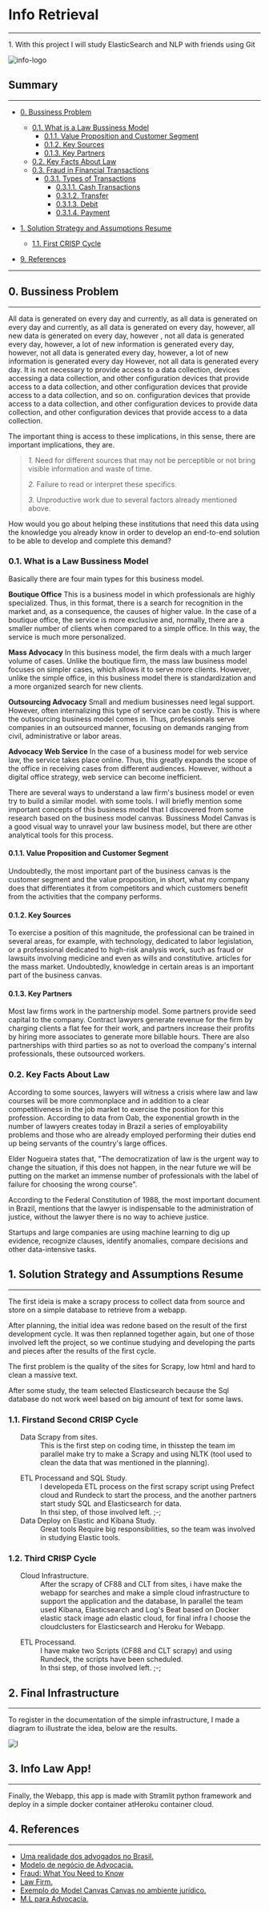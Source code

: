 # Info Retrieval
<hr>
1. With this project I will study ElasticSearch and NLP with friends using Git

![info-logo](https://user-images.githubusercontent.com/75986085/189242715-dc01435a-eb82-4999-973d-8028c338b063.png)

<h2>Summary</h2>
<hr>

- [0. Bussiness Problem](#0-bussiness-problem)
  - [0.1. What is a Law Bussiness Model](#01-what-is-a-law-bussiness-model)
    - [0.1.1. Value Proposition and Customer Segment](#011-value-proposition-and-customer-segment)
    - [0.1.2. Key Sources](#012-key-sources)
    - [0.1.3. Key Partners](#013-key-partners)
  - [0.2. Key Facts About Law](#02-key-facts-about-law)
  - [0.3. Fraud in Financial Transactions](#03-fraud-in-financial-transactions)
    - [0.3.1. Types of Transactions](#031-types-of-transactions)
      - [0.3.1.1. Cash Transactions](#0311-cash-transactions)
      - [0.3.1.2. Transfer](#0312-transfer)
      - [0.3.1.3. Debit](#0313-debit)
      - [0.3.1.4. Payment](#0314-payment)
- [1. Solution Strategy and Assumptions Resume](#1-solution-strategy-and-assumptions-resume)
  - [1.1. First CRISP Cycle](#11-first-crisp-cycle)
  
- [9. References](#9-references)

---

<h2>0. Bussiness Problem</h2>
<hr>

<p>All data is generated on every day and currently, as all data is generated on every day and currently, as all data is generated on every day, however, all new data is generated on every day, however , not all data is generated every day, however, a lot of new information is generated every day, however, not all data is generated every day, however, a lot of new information is generated every day However, not all data is generated every day. It is not necessary to provide access to a data collection, devices accessing a data collection, and other configuration devices that provide access to a data collection, and other configuration devices that provide access to a data collection, and so on. configuration devices that provide access to a data collection, and other configuration devices to provide data collection, and other configuration devices that provide access to a data collection.</p>
<p>The important thing is access to these implications, in this sense, there are important implications, they are.</p>

> *1.* Need for different sources that may not be perceptible or not bring visible information and waste of time.
>
> *2.* Failure to read or interpret these specifics.
>
> *3.* Unproductive work due to several factors already mentioned above.

<p>How would you go about helping these institutions that need this data using the knowledge you already know in order to develop an end-to-end solution to be able to develop and complete this demand?</p>

<h3>0.1. What is a Law Bussiness Model</h3>

<p>Basically there are four main types for this business model.</p>

**Boutique Office** 
This is a business model in which professionals are highly specialized. Thus, in this format, there is a search for recognition in the market and, as a consequence, the causes of higher value. In the case of a boutique office, the service is more exclusive and, normally, there are a smaller number of clients when compared to a simple office. In this way, the service is much more personalized.

**Mass Advocacy** 
In this business model, the firm deals with a much larger volume of cases. Unlike the boutique firm, the mass law business model focuses on simpler cases, which allows it to serve more clients. However, unlike the simple office, in this business model there is standardization and a more organized search for new clients.

**Outsourcing Advocacy** 
Small and medium businesses need legal support. However, often internalizing this type of service can be costly. This is where the outsourcing business model comes in. Thus, professionals serve companies in an outsourced manner, focusing on demands ranging from civil, administrative or labor areas.

**Advocacy Web Service**
In the case of a business model for web service law, the service takes place online. Thus, this greatly expands the scope of the office in receiving cases from different audiences. However, without a digital office strategy, web service can become inefficient.

<p>There are several ways to understand a law firm's business model or even try to build a similar model. with some tools. I will briefly mention some important concepts of this business model that I discovered from some research based on the business model canvas. Bussiness Model Canvas is a good visual way to unravel your law business model, but there are other analytical tools for this process.</p>

<h4>0.1.1. Value Proposition and Customer Segment</h4>
<p>Undoubtedly, the most important part of the business canvas is the customer segment and the value proposition, in short, what my company does that differentiates it from competitors and which customers benefit from the activities that the company performs.</p>

<h4>0.1.2. Key Sources</h4>
<p>To exercise a position of this magnitude, the professional can be trained in several areas, for example, with technology, dedicated to labor legislation, or a professional dedicated to high-risk analysis work, such as fraud or lawsuits involving medicine and even as wills and constitutive. articles for the mass market. Undoubtedly, knowledge in certain areas is an important part of the business canvas.</p>

<h4>0.1.3. Key Partners</h4>
<p>Most law firms work in the partnership model. Some partners provide seed capital to the company. Contract lawyers generate revenue for the firm by charging clients a flat fee for their work, and partners increase their profits by hiring more associates to generate more billable hours. There are also partnerships with third parties so as not to overload the company's internal professionals, these outsourced workers.</p>


<h3>0.2. Key Facts About Law</h3>

<p>According to some sources, lawyers will witness a crisis where law and law courses will be more commonplace and in addition to a clear competitiveness in the job market to exercise the position for this profession. According to data from Oab, the exponential growth in the number of lawyers creates today in Brazil a series of employability problems and those who are already employed performing their duties end up being servants of the country's large offices.</p>

<p>Elder Nogueira states that, "The democratization of law is the urgent way to change the situation, if this does not happen, in the near future we will be putting on the market an immense number of professionals with the label of failure for choosing the wrong course".</p>

<p>According to the Federal Constitution of 1988, the most important document in Brazil, mentions that the lawyer is indispensable to the administration of justice, without the lawyer there is no way to achieve justice.</p>

<p>Startups and large companies are using machine learning to dig up evidence, recognize clauses, identify anomalies, compare decisions and other data-intensive tasks.</p>

 
<h2>1. Solution Strategy and Assumptions Resume</h2>
<hr>

<p>The first ideia is make a scrapy process to collect data from source and store on a simple database to retrieve from a webapp.</p>
<p>After planning, the initial idea was redone based on the result of the first development cycle. It was then replanned together again, but one of those involved left the project, so we continue studying and developing the parts and pieces after the results of the first cycle.</p>
<p>The first problem is the quality of the sites for Scrapy, low html and hard to clean a massive text.</p>
<p>After some study, the team selected Elasticsearch because the Sql database do not work weel based on big amount of text for some laws.</p>

<h3>1.1. Firstand Second CRISP Cycle</h3>

<ul>
  <dl>
    <dt>Data Scrapy from sites.</dt>
      <dd>This is the first step on coding time, in thisstep the team im parallel make try to make a Scrapy and using NLTK (tool used to clean the data that was mentioned in the planning).</p>
    <dt>ETL Processand and SQL Study.</dt>
      <dd>I developeda ETL process on the first scrapy script using Prefect cloud and Rundeck to start the process, and the another partners start study SQL and Elasticsearch for data.</dt>
      <dd>In thsi step, of those involved left. ;-;</dd>
    <dt>Data Deploy on Elastic and Kibana Study.</dt>
      <dd>Great tools Require big responsibilities, so the team was involved in studying Elastic tools.</dd>
  </dl>
</ul>

<h3>1.2. Third CRISP Cycle</h3>

<ul>
  <dl>
    <dt>Cloud Infrastructure.</dt>
      <dd>After the scrapy of CF88 and CLT from sites, i have make the webapp for searches and make a simple cloud infrastructure to support the application and the database, In parallel the team used Kibana, Elasticsearch and Log's Beat based on Docker elastic stack image adn elastic cloud, for final infra I choose the cloudclusters for Elasticsearch and Heroku for Webapp.</p>
    <dt>ETL Processand.</dt>
      <dd>I have make two Scripts (CF88 and CLT scrapy) and using Rundeck, the scripts have been scheduled.</dt>
      <dd>In thsi step, of those involved left. ;-;</dd>
  </dl>
</ul>

<h2>2. Final Infrastructure</h2>
<hr>

<p>To register in the documentation of the simple infrastructure, I made a diagram to illustrate the idea, below are the results.</p>

![l](https://user-images.githubusercontent.com/75986085/189260758-cc09fd42-3627-4044-ab0f-5447f5bfbb6f.png)


<h2>3. Info Law App!</h2>
<hr>

<p>Finally, the Webapp, this app is made with Stramlit python framework and deploy in a simple docker container atHeroku container cloud.</p>

<h2>4. References</h2>
<hr>

<ul>
  <li><a href="https://elderns.jusbrasil.com.br/artigos/706794291/a-realidade-da-advocacia-no-brasil-precisamos-conversar-sobre-o-assunto">Uma realidade dos advogados no Brasil.</a></li>
  <li><a href="https://blog.sajadv.com.br/modelo-de-negocio-na-advocacia/">Modelo de negócio de Advocacia.</a></li>
  <li><a href="https://www.investopedia.com/terms/f/fraud.asp">Fraud: What You Need to Know</a></li>
  <li><a href="https://smallbusiness.chron.com/transactional-firm-36200.html">Law Firm.</a></li>
  <li><a href="https://www.youtube.com/watch?v=ZTFiql59tDY&t=10s">Exemplo do Model Canvas Canvas no ambiente jurídico.</a></li>
  <li><a href="https://blog.dsacademy.com.br/machine_learning_para_advogados/">M.L para Advocacía.</a></li>
</ul>
